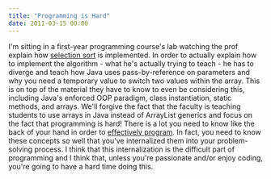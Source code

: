 ```yaml
---
title: "Programming is Hard"
date: 2011-03-15 00:00
---
```


<import><p>I'm sitting in a first-year programming course's lab watching the prof explain how <a href="http://en.wikipedia.org/wiki/Selection_sort" target="_blank">selection sort</a> is implemented. In order to actually explain how to implement the algorithm - what he's actually trying to teach - he has to diverge and teach how Java uses pass-by-reference on parameters and why you need a temporary value to switch two values within the array. This is on top of the material they have to know to even be considering this, including Java's enforced OOP paradigm, class instantiation, static methods, and arrays. We'll forgive the fact that the faculty is teaching students to use arrays in Java instead of ArrayList generics and focus on the fact that programming is hard!
There is a lot you need to know like the back of your hand in order to <a href="http://en.wikipedia.org/wiki/Cargo_cult_programming" target="_blank">effectively program</a>. In fact, you need to know these concepts so well that you've internalized them into your problem-solving process. I think that this internalization is the difficult part of programming and I think that, unless you're passionate and/or enjoy coding, you're going to have a hard time doing this.</p></import>

<!-- more -->

